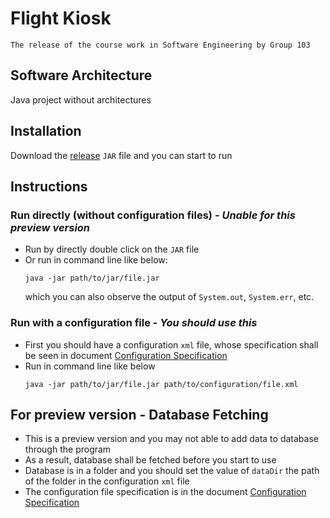 # Flight Kiosk

~~~~
The release of the course work in Software Engineering by Group 103
~~~~

## Software Architecture
Java project without architectures

## Installation
Download the [release](https://gitee.com/electronick_pro/software-engineering2022-103/attach_files/1016969/download/software-engineering2022-103.jar) `JAR` file and you can start to run

## Instructions

### Run directly (without configuration files) - *Unable for this preview version*
- Run by directly double click on the `JAR` file
- Or run in command line like below:
  ```shell
  java -jar path/to/jar/file.jar
  ```
  which you can also observe the output of `System.out`,  `System.err`, etc.
### Run with a configuration file - *You should use this*
- First you should have a configuration `xml` file, whose specification shall be seen in document [Configuration Specification](Configuration%20Specification.md)
- Run in command line like below
  ```shell
  java -jar path/to/jar/file.jar path/to/configuration/file.xml
  ```

## For preview version - Database Fetching
- This is a preview version and you may not able to add data to database through the program
- As a result, database shall be fetched before you start to use
- Database is in a folder and you should set the value of `dataDir` the path of the folder in the configuration `xml` file
- The configuration file specification is in the document [Configuration Specification](Configuration%20Specification.md)